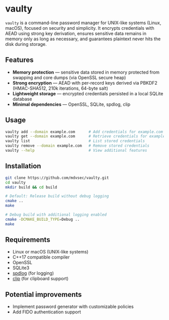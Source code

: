 # vaulty
`vaulty` is a command-line password manager for UNIX-like systems (Linux, macOS), focused on security and simplicity. It encrypts credentials with AEAD using strong key derivation, ensures sensitive data remains in memory only as long as necessary, and guarantees plaintext never hits the disk during storage.

## Features
- **Memory protection** — sensitive data stored in memory protected from swapping and core dumps (via OpenSSL secure heap)
- **Strong encryption** — AEAD with per-record keys derived via PBKDF2 (HMAC-SHA512, 210k iterations, 64-byte salt)
- **Lightweight storage** — encrypted credentials persisted in a local SQLite database
- **Minimal dependencies** — OpenSSL, SQLite, spdlog, clip

## Usage
```bash
vaulty add --domain example.com      # Add credentials for example.com
vaulty get --domain example.com      # Retrieve credentials for example.com
vaulty list                          # List stored credentials
vaulty remove --domain example.com   # Remove stored credentials
vaulty --help                        # View additional features
```

## Installation
```bash
git clone https://github.com/mdvsec/vaulty.git
cd vaulty
mkdir build && cd build

# Default: Release build without debug logging
cmake ..
make

# Debug build with additional logging enabled
cmake -DCMAKE_BUILD_TYPE=Debug ..
make
```

## Requirements
- Linux or macOS (UNIX-like systems)
- C++17 compatible compiler
- OpenSSL
- SQLite3
- [spdlog](https://github.com/gabime/spdlog) (for logging)
- [clip](https://github.com/dacap/clip) (for clipboard support)

## Potential improvements
- Implement password generator with customizable policies
- Add FIDO authentication support
